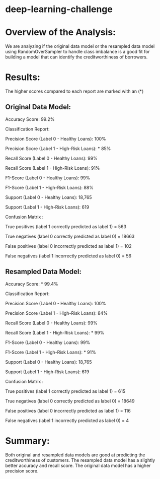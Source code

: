 # deep-learning-challenge

# Overview of the Analysis:
We are analyzing if the original data model or the resampled data model using RandomOverSampler to handle class imbalance is a good fit for building a model that can identify the creditworthiness of borrowers.

# Results:
The higher scores compared to each report are marked with an (*)

## Original Data Model:

Accuracy Score: 99.2%

Classification Report:

Precision Score (Label 0 - Healthy Loans): 100%

Precision Score (Label 1 - High-Risk Loans): * 85%

Recall Score (Label 0 - Healthy Loans): 99%

Recall Score (Label 1 - High-Risk Loans): 91%

F1-Score (Label 0 - Healthy Loans): 99%

F1-Score (Label 1 - High-Risk Loans): 88%

Support (Label 0 - Healthy Loans): 18,765

Support (Label 1 - High-Risk Loans): 619

Confusion Matrix :

True positives (label 1 correctly predicted as label 1) = 563

True negatives (label 0 correctly predicted as label 0) = 18663

False positives (label 0 incorrectly predicted as label 1) = 102

False negatives (label 1 incorrectly predicted as label 0) = 56

## Resampled Data Model:

Accuracy Score: * 99.4%

Classification Report:

Precision Score (Label 0 - Healthy Loans): 100%

Precision Score (Label 1 - High-Risk Loans): 84%

Recall Score (Label 0 - Healthy Loans): 99%

Recall Score (Label 1 - High-Risk Loans): * 99%

F1-Score (Label 0 - Healthy Loans): 99%

F1-Score (Label 1 - High-Risk Loans): * 91%

Support (Label 0 - Healthy Loans): 18,765

Support (Label 1 - High-Risk Loans): 619

Confusion Matrix :

True positives (label 1 correctly predicted as label 1) = 615

True negatives (label 0 correctly predicted as label 0) = 18649

False positives (label 0 incorrectly predicted as label 1) = 116

False negatives (label 1 incorrectly predicted as label 0) = 4

# Summary:

Both original and resampled data models are good at predicting the creditworthiness of customers. The resampled data model has a slightly better accuracy and recall score. The original data model has a higher precision score. 
